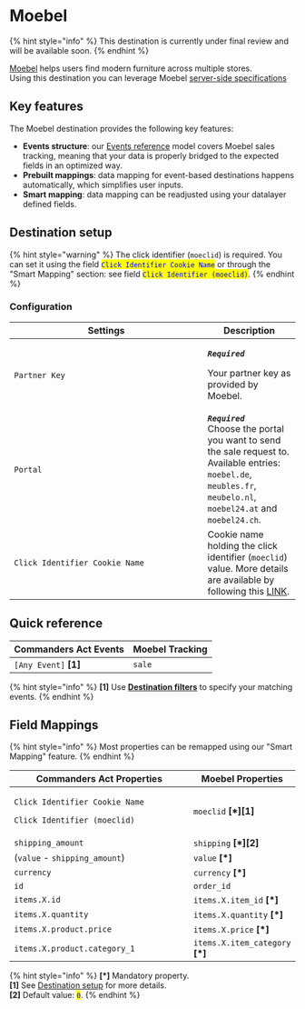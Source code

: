 # Moebel

{% hint style="info" %}
This destination is currently under final review and will be available soon.
{% endhint %}

[Moebel](https://www.moebel.de/) helps users find modern furniture across multiple stores.\
Using this destination you can leverage Moebel [server-side specifications](https://partner-integration.moebel.de/sales-tracking/1/manual-server-side-integration.html)

## Key features

The Moebel destination provides the following key features:

* **Events structure**: our [Events reference](https://community.commandersact.com/platform-x/developers/tracking/events-reference) model covers Moebel sales tracking, meaning that your data is properly bridged to the expected fields in an optimized way.
* **Prebuilt mappings**: data mapping for event-based destinations happens automatically, which simplifies user inputs.
* **Smart mapping**: data mapping can be readjusted using your datalayer defined fields.&#x20;

## Destination setup

{% hint style="warning" %}
The click identifier (`moeclid`) is required. You can set it using the field <mark style="color:blue;">`Click Identifier Cookie Name`</mark> or through the "Smart Mapping" section: see field <mark style="color:blue;">`Click Identifier (moeclid)`</mark>.
{% endhint %}

### Configuration

<table><thead><tr><th width="325">Settings</th><th>Description</th></tr></thead><tbody><tr><td><code>Partner Key</code></td><td><p><em><strong><code>Required</code></strong></em></p><p>Your partner key as provided by Moebel.</p></td></tr><tr><td><code>Portal</code></td><td><em><strong><code>Required</code></strong></em><br>Choose the portal you want to send the sale request to. Available entries: <code>moebel.de</code>, <code>meubles.fr</code>, <code>meubelo.nl</code>, <code>moebel24.at</code> and <code>moebel24.ch</code>.</td></tr><tr><td><code>Click Identifier Cookie Name</code></td><td>Cookie name holding the click identifier (<code>moeclid</code>) value. More details are available by following this <a href="https://partner-integration.moebel.de/sales-tracking/1/manual-server-side-integration.html#_how_does_it_work">LINK</a>.</td></tr></tbody></table>

## Quick reference

| Commanders Act Events  | Moebel Tracking |
| ---------------------- | --------------- |
| `[Any Event]` **\[1]** | `sale`          |

{% hint style="info" %}
**\[1]** Use [**Destination filters**](https://doc.commandersact.com/features/destinations/destination-filters) to specify your matching events.
{% endhint %}

## Field Mappings

{% hint style="info" %}
Most properties can be remapped using our "Smart Mapping" feature.
{% endhint %}

<table><thead><tr><th width="352.6685580062746">Commanders Act Properties</th><th>Moebel Properties</th></tr></thead><tbody><tr><td><p><code>Click Identifier Cookie Name</code></p><p><code>Click Identifier (moeclid)</code></p></td><td><code>moeclid</code> <strong>[*][1]</strong></td></tr><tr><td><code>shipping_amount</code></td><td><code>shipping</code> <strong>[*][2]</strong></td></tr><tr><td>(<code>value</code> - <code>shipping_amount</code>)</td><td><code>value</code> <strong>[*]</strong></td></tr><tr><td><code>currency</code></td><td><code>currency</code> <strong>[*]</strong></td></tr><tr><td><code>id</code></td><td><code>order_id</code></td></tr><tr><td><code>items.X.id</code></td><td><code>items.X.item_id</code> <strong>[*]</strong></td></tr><tr><td><code>items.X.quantity</code></td><td><code>items.X.quantity</code> <strong>[*]</strong></td></tr><tr><td><code>items.X.product.price</code></td><td><code>items.X.price</code> <strong>[*]</strong></td></tr><tr><td><code>items.X.product.category_1</code></td><td><code>items.X.item_category</code> <strong>[*]</strong></td></tr></tbody></table>

{% hint style="info" %}
**\[\*]** Mandatory property.\
**\[1]** See [Destination setup](moebel.md#destination-setup) for more details.\
**\[2]** Default value: <mark style="color:blue;">`0`</mark>.
{% endhint %}

